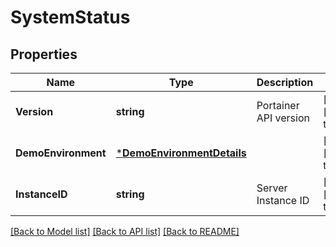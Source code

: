 # SystemStatus

## Properties
Name | Type | Description | Notes
------------ | ------------- | ------------- | -------------
**Version** | **string** | Portainer API version | [optional] [default to null]
**DemoEnvironment** | [***DemoEnvironmentDetails**](demo.EnvironmentDetails.md) |  | [optional] [default to null]
**InstanceID** | **string** | Server Instance ID | [optional] [default to null]

[[Back to Model list]](../README.md#documentation-for-models) [[Back to API list]](../README.md#documentation-for-api-endpoints) [[Back to README]](../README.md)


